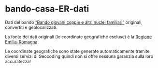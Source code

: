 # bando-casa-ER-dati
Dati del bando [“Bando giovani coppie e altri nuclei familiari”](http://territorio.regione.emilia-romagna.it/bandi-di-gara/bando-giovani-coppie-e-altri-nuclei-familiari) originali, convertiti e geolocalizzati.

La fonte dei dati originali (le coordinate geografiche escluse) è la [Regione Emilia-Romagna](http://www.regione.emilia-romagna.it/).

Le coordinate geografiche sono state generate automaticamente tramite diversi servizi di Geocoding quindi non si offre nessuna garanzia sulla loro accuratezza!
